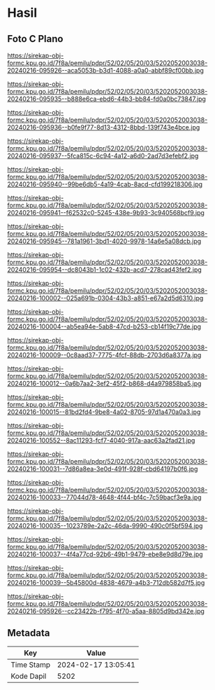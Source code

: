 # Hasil

## Foto C Plano

https://sirekap-obj-formc.kpu.go.id/7f8a/pemilu/pdpr/52/02/05/20/03/5202052003038-20240216-095926--aca5053b-b3d1-4088-a0a0-abbf89cf00bb.jpg

https://sirekap-obj-formc.kpu.go.id/7f8a/pemilu/pdpr/52/02/05/20/03/5202052003038-20240216-095935--b888e6ca-ebd6-44b3-bb84-fd0a0bc73847.jpg

https://sirekap-obj-formc.kpu.go.id/7f8a/pemilu/pdpr/52/02/05/20/03/5202052003038-20240216-095936--b0fe9f77-8d13-4312-8bbd-139f743e4bce.jpg

https://sirekap-obj-formc.kpu.go.id/7f8a/pemilu/pdpr/52/02/05/20/03/5202052003038-20240216-095937--5fca815c-6c94-4a12-a6d0-2ad7d3efebf2.jpg

https://sirekap-obj-formc.kpu.go.id/7f8a/pemilu/pdpr/52/02/05/20/03/5202052003038-20240216-095940--99be6db5-4a19-4cab-8acd-cfd199218306.jpg

https://sirekap-obj-formc.kpu.go.id/7f8a/pemilu/pdpr/52/02/05/20/03/5202052003038-20240216-095941--f62532c0-5245-438e-9b93-3c940568bcf9.jpg

https://sirekap-obj-formc.kpu.go.id/7f8a/pemilu/pdpr/52/02/05/20/03/5202052003038-20240216-095945--781a1961-3bd1-4020-9978-14a6e5a08dcb.jpg

https://sirekap-obj-formc.kpu.go.id/7f8a/pemilu/pdpr/52/02/05/20/03/5202052003038-20240216-095954--dc8043b1-1c02-432b-acd7-278cad43fef2.jpg

https://sirekap-obj-formc.kpu.go.id/7f8a/pemilu/pdpr/52/02/05/20/03/5202052003038-20240216-100002--025a691b-0304-43b3-a851-e67a2d5d6310.jpg

https://sirekap-obj-formc.kpu.go.id/7f8a/pemilu/pdpr/52/02/05/20/03/5202052003038-20240216-100004--ab5ea94e-5ab8-47cd-b253-cb14f19c77de.jpg

https://sirekap-obj-formc.kpu.go.id/7f8a/pemilu/pdpr/52/02/05/20/03/5202052003038-20240216-100009--0c8aad37-7775-4fcf-88db-2703d6a8377a.jpg

https://sirekap-obj-formc.kpu.go.id/7f8a/pemilu/pdpr/52/02/05/20/03/5202052003038-20240216-100012--0a6b7aa2-3ef2-45f2-b868-d4a979858ba5.jpg

https://sirekap-obj-formc.kpu.go.id/7f8a/pemilu/pdpr/52/02/05/20/03/5202052003038-20240216-100015--81bd2fd4-9be8-4a02-8705-97d1a470a0a3.jpg

https://sirekap-obj-formc.kpu.go.id/7f8a/pemilu/pdpr/52/02/05/20/03/5202052003038-20240216-100552--8ac11293-fcf7-4040-917a-aac63a2fad21.jpg

https://sirekap-obj-formc.kpu.go.id/7f8a/pemilu/pdpr/52/02/05/20/03/5202052003038-20240216-100031--7d86a8ea-3e0d-491f-928f-cbd64197b0f6.jpg

https://sirekap-obj-formc.kpu.go.id/7f8a/pemilu/pdpr/52/02/05/20/03/5202052003038-20240216-100033--77044d78-4648-4f44-bf4c-7c59bacf3e9a.jpg

https://sirekap-obj-formc.kpu.go.id/7f8a/pemilu/pdpr/52/02/05/20/03/5202052003038-20240216-100035--1023789e-2a2c-46da-9990-490c0f5bf594.jpg

https://sirekap-obj-formc.kpu.go.id/7f8a/pemilu/pdpr/52/02/05/20/03/5202052003038-20240216-100037--4f4a77cd-92b6-49b1-9479-ebe8e9d8d79e.jpg

https://sirekap-obj-formc.kpu.go.id/7f8a/pemilu/pdpr/52/02/05/20/03/5202052003038-20240216-100039--5b45800d-4838-4679-a4b3-712db582d7f5.jpg

https://sirekap-obj-formc.kpu.go.id/7f8a/pemilu/pdpr/52/02/05/20/03/5202052003038-20240216-095926--cc23422b-f795-4f70-a5aa-8805d9bd342e.jpg


## Metadata

| Key        | Value               |
| ---------- | ------------------- |
| Time Stamp | 2024-02-17 13:05:41 |
| Kode Dapil | 5202                |



